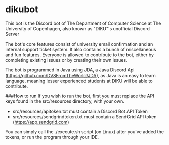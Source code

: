 # dikubot

This bot is the Discord bot of The Department of Computer Science at The University of Copenhagen, also known as "DIKU"'s unofficial Discord Server

The bot's core features consist of university email confirmation and an internal support ticket system. It also contains a bunch of miscellaneous and fun features. Everyone is allowed to contribute to the bot, either by completing existing issues or by creating their own issues.

The bot is programmed in Java using JDA, a Java Discord Api (https://github.com/DV8FromTheWorld/JDA), as Java is an easy to learn language, meaning lesser experienced students at DIKU will be able to contribute.

###How to run
If you wish to run the bot, first you must replace the API keys found in the src/resources directory, with your own.
- src/resources/apitoken.txt must contain a Discord Bot API Token
- src/resources/sendgrindtoken.txt must contain a SendGrid API token (https://app.sendgrid.com)

You can simply call the ./execute.sh script (on Linux) after you've added the tokens, or run the program through your IDE.
